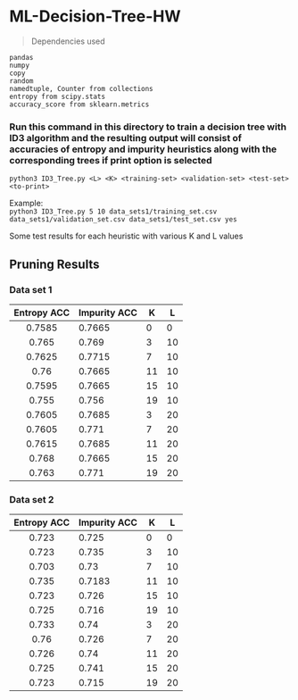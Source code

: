 # ML-Decision-Tree-HW

> Dependencies used
```
pandas
numpy
copy
random
namedtuple, Counter from collections
entropy from scipy.stats
accuracy_score from sklearn.metrics
```

### Run this command in this directory to train a decision tree with ID3 algorithm and the resulting output will consist of accuracies of entropy and impurity heuristics along with the corresponding trees if print option is selected

`python3 ID3_Tree.py <L> <K> <training-set> <validation-set> <test-set> <to-print>`

Example:  
`python3 ID3_Tree.py 5 10 data_sets1/training_set.csv data_sets1/validation_set.csv data_sets1/test_set.csv yes`

Some test results for each heuristic with various K and L values

## Pruning Results

### Data set 1
| Entropy ACC | Impurity ACC | K  | L  |
|:-----------:|--------------|----|----|
|    0.7585   |    0.7665    | 0  | 0  |
|    0.765    |     0.769    | 3  | 10 |
|    0.7625   |    0.7715    | 7  | 10 |
|     0.76    |    0.7665    | 11 | 10 |
|    0.7595   |    0.7665    | 15 | 10 |
|    0.755    |     0.756    | 19 | 10 |
|    0.7605   |    0.7685    | 3  | 20 |
|    0.7605   |     0.771    | 7  | 20 |
|    0.7615   |    0.7685    | 11 | 20 |
|    0.768    |    0.7665    | 15 | 20 |
|    0.763    |     0.771    | 19 | 20 |

### Data set 2
| Entropy ACC | Impurity ACC | K  | L  |
|:-----------:|--------------|----|----|
|    0.723    |     0.725    | 0  | 0  |
|    0.723    |     0.735    | 3  | 10 |
|    0.703    |     0.73     | 7  | 10 |
|    0.735    |    0.7183    | 11 | 10 |
|    0.723    |     0.726    | 15 | 10 |
|    0.725    |     0.716    | 19 | 10 |
|    0.733    |     0.74     | 3  | 20 |
|     0.76    |     0.726    | 7  | 20 |
|    0.726    |     0.74     | 11 | 20 |
|    0.725    |     0.741    | 15 | 20 |
|    0.723    |     0.715    | 19 | 20 |
